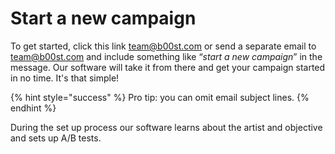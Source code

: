 # Start a new campaign

To get started, click this link [team@b00st.com](mailto:team@b00st.com?body=Start%20a%20new%20campaign.) or send a separate email to team@b00st.com and include something like “_start a new campaign_” in the message. Our software will take it from there and get your campaign started in no time. It's that simple!

{% hint style="success" %}
Pro tip: you can omit email subject lines.
{% endhint %}

During the set up process our software learns about the artist and objective and sets up A/B tests. 

